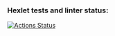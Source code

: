 ### Hexlet tests and linter status:
[![Actions Status](https://github.com/H9ko/layout-designer-project-lvl2/workflows/hexlet-check/badge.svg)](https://github.com/H9ko/layout-designer-project-lvl2/actions)
